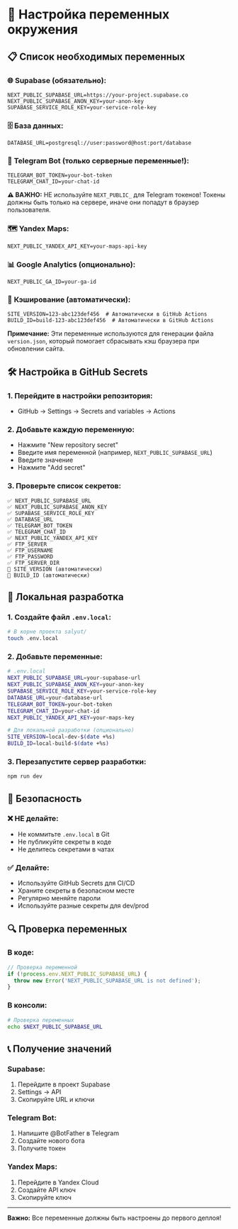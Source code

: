 # 🔐 Настройка переменных окружения

## 📋 Список необходимых переменных

### 🌐 **Supabase (обязательно):**
```
NEXT_PUBLIC_SUPABASE_URL=https://your-project.supabase.co
NEXT_PUBLIC_SUPABASE_ANON_KEY=your-anon-key
SUPABASE_SERVICE_ROLE_KEY=your-service-role-key
```

### 🗄️ **База данных:**
```
DATABASE_URL=postgresql://user:password@host:port/database
```

### 🤖 **Telegram Bot (только серверные переменные!):**
```
TELEGRAM_BOT_TOKEN=your-bot-token
TELEGRAM_CHAT_ID=your-chat-id
```

**⚠️ ВАЖНО:** НЕ используйте `NEXT_PUBLIC_` для Telegram токенов!
Токены должны быть только на сервере, иначе они попадут в браузер пользователя.

### 🗺️ **Yandex Maps:**
```
NEXT_PUBLIC_YANDEX_API_KEY=your-maps-api-key
```

### 📊 **Google Analytics (опционально):**
```
NEXT_PUBLIC_GA_ID=your-ga-id
```

### 🔄 **Кэширование (автоматически):**
```
SITE_VERSION=123-abc123def456  # Автоматически в GitHub Actions
BUILD_ID=build-123-abc123def456  # Автоматически в GitHub Actions
```

**Примечание:** Эти переменные используются для генерации файла `version.json`, который помогает сбрасывать кэш браузера при обновлении сайта.

## 🛠️ Настройка в GitHub Secrets

### 1. **Перейдите в настройки репозитория:**
- GitHub → Settings → Secrets and variables → Actions

### 2. **Добавьте каждую переменную:**
- Нажмите "New repository secret"
- Введите имя переменной (например, `NEXT_PUBLIC_SUPABASE_URL`)
- Введите значение
- Нажмите "Add secret"

### 3. **Проверьте список секретов:**
```
✅ NEXT_PUBLIC_SUPABASE_URL
✅ NEXT_PUBLIC_SUPABASE_ANON_KEY
✅ SUPABASE_SERVICE_ROLE_KEY
✅ DATABASE_URL
✅ TELEGRAM_BOT_TOKEN
✅ TELEGRAM_CHAT_ID
✅ NEXT_PUBLIC_YANDEX_API_KEY
✅ FTP_SERVER
✅ FTP_USERNAME
✅ FTP_PASSWORD
✅ FTP_SERVER_DIR
🔄 SITE_VERSION (автоматически)
🔄 BUILD_ID (автоматически)
```

## 🔧 Локальная разработка

### 1. **Создайте файл `.env.local`:**
```bash
# В корне проекта salyut/
touch .env.local
```

### 2. **Добавьте переменные:**
```bash
# .env.local
NEXT_PUBLIC_SUPABASE_URL=your-supabase-url
NEXT_PUBLIC_SUPABASE_ANON_KEY=your-anon-key
SUPABASE_SERVICE_ROLE_KEY=your-service-role-key
DATABASE_URL=your-database-url
TELEGRAM_BOT_TOKEN=your-bot-token
TELEGRAM_CHAT_ID=your-chat-id
NEXT_PUBLIC_YANDEX_API_KEY=your-maps-key

# Для локальной разработки (опционально)
SITE_VERSION=local-dev-$(date +%s)
BUILD_ID=local-build-$(date +%s)
```

### 3. **Перезапустите сервер разработки:**
```bash
npm run dev
```

## 🚨 Безопасность

### ❌ **НЕ делайте:**
- Не коммитьте `.env.local` в Git
- Не публикуйте секреты в коде
- Не делитесь секретами в чатах

### ✅ **Делайте:**
- Используйте GitHub Secrets для CI/CD
- Храните секреты в безопасном месте
- Регулярно меняйте пароли
- Используйте разные секреты для dev/prod

## 🔍 Проверка переменных

### **В коде:**
```typescript
// Проверка переменной
if (!process.env.NEXT_PUBLIC_SUPABASE_URL) {
  throw new Error('NEXT_PUBLIC_SUPABASE_URL is not defined');
}
```

### **В консоли:**
```bash
# Проверка переменных
echo $NEXT_PUBLIC_SUPABASE_URL
```

## 📞 Получение значений

### **Supabase:**
1. Перейдите в проект Supabase
2. Settings → API
3. Скопируйте URL и ключи

### **Telegram Bot:**
1. Напишите @BotFather в Telegram
2. Создайте нового бота
3. Получите токен

### **Yandex Maps:**
1. Перейдите в Yandex Cloud
2. Создайте API ключ
3. Скопируйте ключ

---
**Важно:** Все переменные должны быть настроены до первого деплоя!
